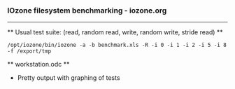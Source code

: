 ### IOzone filesystem benchmarking - iozone.org
-----------------


** Usual test suite: (read, random read, write, random write, stride read) **

`/opt/iozone/bin/iozone -a -b benchmark.xls -R -i 0 -i 1 -i 2 -i 5 -i 8 -f /export/tmp`

** workstation.odc **

- Pretty output with graphing of tests
